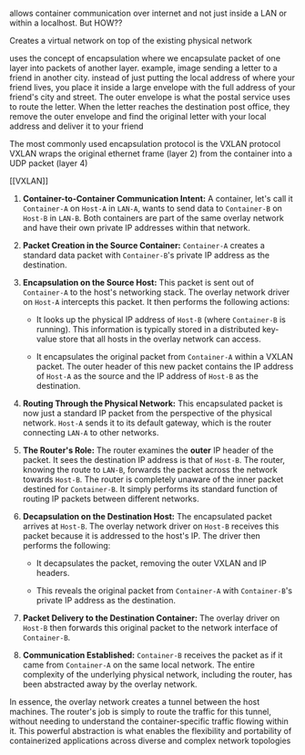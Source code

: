 allows container communication over internet and not just inside a LAN or within a localhost. But HOW??

Creates a virtual network on top of the existing physical network 

uses the concept of encapsulation where we encapsulate packet of one layer into packets of another layer. example, image sending a letter to a friend in another city. instead of just putting the local address of where your friend lives, you place it inside a large envelope with the full address of your friend's city and street. The outer envelope is what the postal service uses to route the letter. When the letter reaches the destination post office, they remove the outer envelope and find the original letter with your local address and deliver it to your friend

The most commonly used encapsulation protocol is the VXLAN protocol
VXLAN wraps the original ethernet frame (layer 2) from the container into a UDP packet (layer 4)

[[VXLAN]]


1. **Container-to-Container Communication Intent:** A container, let's call it `Container-A` on `Host-A` in `LAN-A`, wants to send data to `Container-B` on `Host-B` in `LAN-B`. Both containers are part of the same overlay network and have their own private IP addresses within that network.
    
2. **Packet Creation in the Source Container:** `Container-A` creates a standard data packet with `Container-B`'s private IP address as the destination.
    
3. **Encapsulation on the Source Host:** This packet is sent out of `Container-A` to the host's networking stack. The overlay network driver on `Host-A` intercepts this packet. It then performs the following actions:
    
    - It looks up the physical IP address of `Host-B` (where `Container-B` is running). This information is typically stored in a distributed key-value store that all hosts in the overlay network can access.
        
    - It encapsulates the original packet from `Container-A` within a VXLAN packet. The outer header of this new packet contains the IP address of `Host-A` as the source and the IP address of `Host-B` as the destination.
        
4. **Routing Through the Physical Network:** This encapsulated packet is now just a standard IP packet from the perspective of the physical network. `Host-A` sends it to its default gateway, which is the router connecting `LAN-A` to other networks.
    
5. **The Router's Role:** The router examines the **outer** IP header of the packet. It sees the destination IP address is that of `Host-B`. The router, knowing the route to `LAN-B`, forwards the packet across the network towards `Host-B`. The router is completely unaware of the inner packet destined for `Container-B`. It simply performs its standard function of routing IP packets between different networks.
    
6. **Decapsulation on the Destination Host:** The encapsulated packet arrives at `Host-B`. The overlay network driver on `Host-B` receives this packet because it is addressed to the host's IP. The driver then performs the following:
    
    - It decapsulates the packet, removing the outer VXLAN and IP headers.
        
    - This reveals the original packet from `Container-A` with `Container-B`'s private IP address as the destination.
        
7. **Packet Delivery to the Destination Container:** The overlay driver on `Host-B` then forwards this original packet to the network interface of `Container-B`.
    
8. **Communication Established:** `Container-B` receives the packet as if it came from `Container-A` on the same local network. The entire complexity of the underlying physical network, including the router, has been abstracted away by the overlay network.
    

In essence, the overlay network creates a tunnel between the host machines. The router's job is simply to route the traffic for this tunnel, without needing to understand the container-specific traffic flowing within it. This powerful abstraction is what enables the flexibility and portability of containerized applications across diverse and complex network topologies